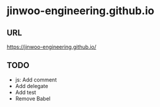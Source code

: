 # jinwoo-engineering.github.io

## URL
https://jinwoo-engineering.github.io/


## TODO
- js: Add comment
- Add delegate
- Add test
- Remove Babel